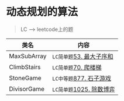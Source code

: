 # 动态规划的算法  
> LC --> leetcode上的题

类名|内容
---|---
MaxSubArray | `LC简单题`[53. 最大子序和](https://leetcode-cn.com/problems/maximum-subarray/submissions/)
ClimbStairs | `LC简单题`[70. 爬楼梯](https://leetcode-cn.com/problems/climbing-stairs/)
StoneGame | `LC中等题`[877. 石子游戏](https://leetcode-cn.com/problems/stone-game/)
DivisorGame | `LC简单题`[1025. 除数博弈](https://leetcode-cn.com/problems/divisor-game/comments/)